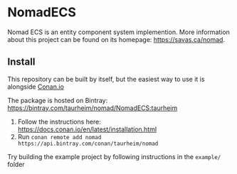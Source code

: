 # NomadECS
Nomad ECS is an entity component system implemention. More information about this project can be found on its homepage: https://savas.ca/nomad.

## Install
This repository can be built by itself, but the easiest way to use it is alongside [Conan.io](https://conan.io/)

The package is hosted on Bintray: https://bintray.com/taurheim/nomad/NomadECS:taurheim

1. Follow the instructions here: https://docs.conan.io/en/latest/installation.html
1. Run `conan remote add nomad https://api.bintray.com/conan/taurheim/nomad`

Try building the example project by following instructions in the `example/` folder